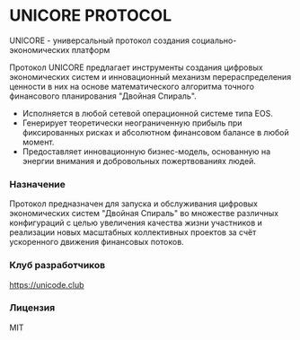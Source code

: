 # UNICORE PROTOCOL
UNICORE - универсальный протокол создания социально-экономических платформ

Протокол UNICORE предлагает инструменты создания цифровых экономических систем и инновационный механизм перераспределения ценности в них на основе математического алгоритма точного финансового планирования "Двойная Спираль".
 
  - Исполняется в любой сетевой операционной системе типа EOS.
  - Генерирует теоретически неограниченную прибыль при фиксированных рисках и абсолютном финансовом балансе в любой момент.
  - Предоставляет инновационную бизнес-модель, основанную на энергии внимания и добровольных пожертвованиях людей.

### Назначение
Протокол предназначен для запуска и обслуживания цифровых экономических систем "Двойная Спираль" во множестве различных конфигураций с целью увеличения качества жизни участников и реализации новых масштабных коллективных проектов за счёт ускоренного движения финансовых потоков.

### Клуб разработчиков
https://unicode.club

### Лицензия
MIT
